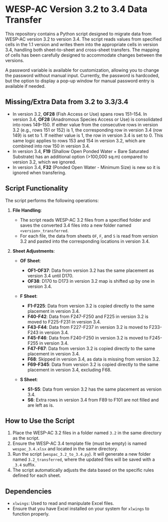# WESP-AC Version 3.2 to 3.4 Data Transfer
This repository contains a Python script designed to migrate data from WESP-AC version 3.2 to version 3.4. The script reads values from specified cells in the 1.1 version and writes them into the appropriate cells in version 3.4, handling both sheet-to-sheet and cross-sheet transfers. The mapping of cells has been carefully designed to accommodate changes between the versions.

A password variable is available for customization, allowing you to change the password without manual input. Currently, the password is hardcoded, but the option to display a pop-up window for manual password entry is available if needed.

## Missing/Extra Data from 3.2 to 3.3/3.4
- In version 3.2, **OF28** (Fish Access or Use) spans rows 151–154. In version 3.4, **OF28** (Anadromous Species Access or Use) is consolidated into rows 149–150. If either value from the consecutive rows in version 3.2 (e.g., rows 151 or 152) is 1, the corresponding row in version 3.4 (row 149) is set to 1. If neither value is 1, the row in version 3.4 is set to 0. This same logic applies to rows 153 and 154 in version 3.2, which are combined into row 150 in version 3.4.
- In version 3.4, **F19** (Shallow Open Ponded Water + Bare Saturated Substrate) has an additional option (>100,000 sq.m) compared to version 3.2, which we ignored.
- In version 3.4, **F32** (Ponded Open Water - Minimum Size) is new so it is ignored when transfering.



## Script Functionality

The script performs the following operations:

1. **File Handling**:
   - The script reads WESP-AC 3.2 files from a specified folder and saves the converted 3.4 files into a new folder named `<version>_transferred`.
   - For each file, the data from sheets `OF`, `F`, and `S` is read from version 3.2 and pasted into the corresponding locations in version 3.4.

2. **Sheet Adjustments**:
   - **OF Sheet**:
		- **OF1-OF37**: Data from version 3.2 has the same placement as version 3.4 until D170.
		- **OF38**: D170 to D173 in version 3.2 map is shifted up by one in version 3.4.

	- **F Sheet**:
		- **F1-F225**: Data from version 3.2 is copied directly to the same placement in version 3.4.
		- **F40-F42**: Data from F247-F250 and F225 in version 3.2 is moved to F225-F231 in version 3.4.
		- **F43-F44**: Data from F227-F237 in version 3.2 is moved to F233-F243 in version 3.4.
		- **F45-F46**: Data from F240-F250 in version 3.2 is moved to F245-F255 in version 3.4.
		- **F47-F67**: Data from version 3.2 is copied directly to the same placement in version 3.4.
		- **F68**: Skipped in version 3.4, as data is missing from version 3.2.
		- **F69-F345**: Data from version 3.2 is copied directly to the same placement in version 3.4, excluding F68.



   - **S Sheet**:
     - **S1-S5**: Data from version 3.2 has the same placement as version 3.4.
     - **S6**: Extra rows in version 3.4 from F89 to F101 are not filled and are left as is.


## How to Use the Script

1. Place the WESP-AC 3.2 files in a folder named `3.2` in the same directory as the script.
2. Ensure the WESP-AC 3.4 template file (must be empty) is named `wespac_3.4.xlsx` and located in the same directory.
3. Run the script (`wespac_3.2_to_3.4.py`). It will generate a new folder named `3.2_transferred`, where the updated files will be saved with a `_3.4` suffix.
4. The script automatically adjusts the data based on the specific rules defined for each sheet.

## Dependencies

- `xlwings`: Used to read and manipulate Excel files.
- Ensure that you have Excel installed on your system for `xlwings` to function properly.